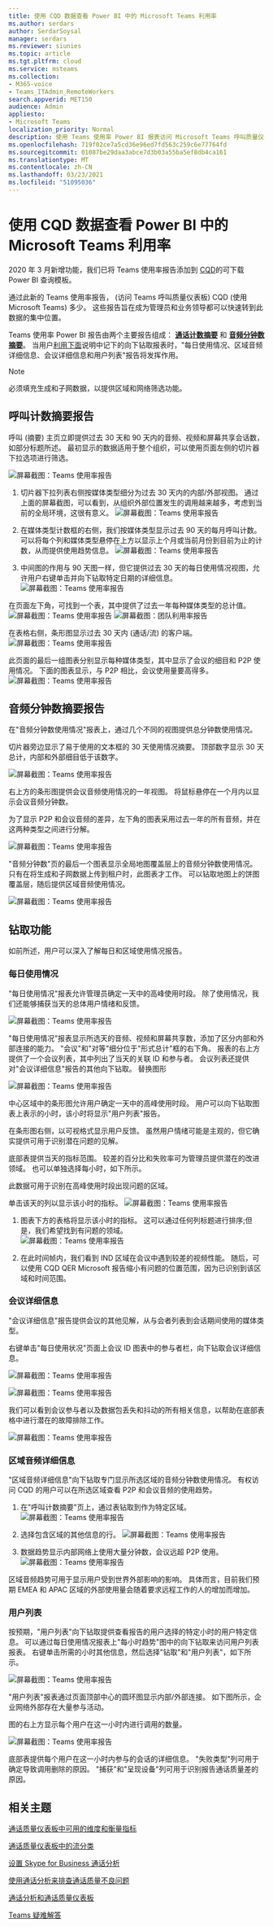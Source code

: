 ```yaml
---
title: 使用 CQD 数据查看 Power BI 中的 Microsoft Teams 利用率
ms.author: serdars
author: SerdarSoysal
manager: serdars
ms.reviewer: siunies
ms.topic: article
ms.tgt.pltfrm: cloud
ms.service: msteams
ms.collection:
- M365-voice
- Teams_ITAdmin_RemoteWorkers
search.appverid: MET150
audience: Admin
appliesto:
- Microsoft Teams
localization_priority: Normal
description: 使用 Teams 使用率 Power BI 报表访问 Microsoft Teams 呼叫质量仪表板 (CQD) 数据来跟踪组织中 Microsoft Teams 的使用情况。
ms.openlocfilehash: 719f02ce7a5cd36e96ed7fd563c259c6e77764fd
ms.sourcegitcommit: 01087be29daa3abce7d3b03a55ba5ef8db4ca161
ms.translationtype: MT
ms.contentlocale: zh-CN
ms.lasthandoff: 03/23/2021
ms.locfileid: "51095036"
---
```

# <a name="view-microsoft-teams-utilization-in-power-bi-using-cqd-data"></a>使用 CQD 数据查看 Power BI 中的 Microsoft Teams 利用率

2020 年 3 月新增功能，我们已将 Teams 使用率报告添加到 [CQD](https://github.com/MicrosoftDocs/OfficeDocs-SkypeForBusiness/blob/live/Teams/downloads/CQD-Power-BI-query-templates.zip?raw=true)的可下载 Power BI 查询模板。 

通过此新的 Teams 使用率报告， (访问 Teams 呼叫质量仪表板) CQD (使用 Microsoft Teams) 多少。 这些报告旨在成为管理员和业务领导都可以快速转到此数据的集中位置。

Teams 使用率 Power BI 报告由两个主要报告组成： **[通话计数摘要](#call-count-summary-report)** 和 **[音频分钟数摘要](#audio-minutes-summary-report)**。 当用户[利用下面](#daily-usage)说明中记下的向下[](#conference-details)钻取报表[](#user-list)时，"每日使用情况、区域音频详细信息、会议详细信息和用户列表"报告将发挥作用。 [](#regional-audio-details)

> [!NOTE]
> 必须填充生成和子网数据，以提供区域和网络筛选功能。

## <a name="call-count-summary-report"></a>呼叫计数摘要报告

呼叫 (摘要) 主页立即提供过去 30 天和 90 天内的音频、视频和屏幕共享会话数，如部分标题所述。 最初显示的数据适用于整个组织，可以使用页面左侧的切片器下拉选项进行筛选。

![屏幕截图：Teams 使用率报告](media/CQD-teams-utilization-report1.png)

1. 切片器下拉列表右侧按媒体类型细分为过去 30 天内的内部/外部视图。 通过上面的屏幕截图，可以看到，从组织外部位置发生的调用越来越多，考虑到当前的全局环境，这很有意义。
  ![屏幕截图：Teams 使用率报告](media/CQD-teams-utilization-report2.png)

1. 在媒体类型计数框的右侧，我们按媒体类型显示过去 90 天的每月呼叫计数。 可以将每个列和媒体类型悬停在上方以显示上个月或当前月份到目前为止的计数，从而提供使用趋势信息。
  ![屏幕截图：Teams 使用率报告](media/CQD-teams-utilization-report3.png)
 

1. 中间图的作用与 90 天图一样，但它提供过去 30 天的每日使用情况视图，允许用户右键单击并向下钻取特定日期的详细信息。
  ![屏幕截图：Teams 使用率报告](media/CQD-teams-utilization-report4.png)

在页面左下角，可找到一个表，其中提供了过去一年每种媒体类型的总计值。 
    ![屏幕截图：Teams 使用率报告 ](media/CQD-teams-utilization-report5.png) ![ 屏幕截图：团队利用率报告](media/CQD-teams-utilization-report6.png)   

在表格右侧，条形图显示过去 30 天内 (通话/流) 的客户端。
   ![屏幕截图：Teams 使用率报告](media/CQD-teams-utilization-report7.png)

此页面的最后一组图表分别显示每种媒体类型，其中显示了会议的细目和 P2P 使用情况。 下面的图表显示，与 P2P 相比，会议使用量要高得多。
  ![屏幕截图：Teams 使用率报告](media/CQD-teams-utilization-report8.png)

## <a name="audio-minutes-summary-report"></a>音频分钟数摘要报告

在"音频分钟数使用情况"报表上，通过几个不同的视图提供总分钟数使用情况。 

切片器旁边显示了易于使用的文本框的 30 天使用情况摘要。 顶部数字显示 30 天总计，内部和外部细目低于该数字。

![屏幕截图：Teams 使用率报告](media/CQD-teams-utilization-report9.png)

右上方的条形图提供会议音频使用情况的一年视图。 将鼠标悬停在一个月内以显示会议音频分钟数。

为了显示 P2P 和会议音频的差异，左下角的图表采用过去一年的所有音频，并在这两种类型之间进行分解。

![屏幕截图：Teams 使用率报告](media/CQD-teams-utilization-report10.png)

"音频分钟数"页的最后一个图表显示全局地图覆盖层上的音频分钟数使用情况。 只有在将生成和子网数据上传到租户时，此图表才工作。 可以钻取地图上的饼图覆盖层，随后提供区域音频使用情况。

![屏幕截图：Teams 使用率报告](media/CQD-teams-utilization-report11.png)


## <a name="drill-through-capabilities"></a>钻取功能

如前所述，用户可以深入了解每日和区域使用情况报告。

### <a name="daily-usage"></a>每日使用情况

"每日使用情况"报表允许管理员确定一天中的高峰使用时段。 除了使用情况，我们还能够捕获当天的总体用户情绪和反馈。

![屏幕截图：Teams 使用率报告](media/CQD-teams-utilization-report12.png)

"每日使用情况"报表显示所选天的音频、视频和屏幕共享数，添加了区分内部和外部连接的能力。 "会议"和"对等"细分位于"形式总计"框的右下角。 报表的右上方提供了一个会议列表，其中列出了当天的关联 ID 和参与者。 会议列表还提供对"会议详细信息"报告的其他向下钻取。 替换图形

![屏幕截图：Teams 使用率报告](media/CQD-teams-utilization-report13.png)

中心区域中的条形图允许用户确定一天中的高峰使用时段。 用户可以向下钻取图表上表示的小时，该小时将显示"用户列表"报告。

在条形图右侧，以可视格式显示用户反馈。 虽然用户情绪可能是主观的，但它确实提供可用于识别潜在问题的见解。

底部表提供当天的指标范围。 较差的百分比和失败率可为管理员提供潜在的改进领域。 也可以单独选择每小时，如下所示。

此数据可用于识别在高峰使用时段出现问题的区域。


单击该天的列以显示该小时的指标。
![屏幕截图：Teams 使用率报告](media/CQD-teams-utilization-report14.png)
  
  1.  图表下方的表格将显示该小时的指标。 这可以通过任何列标题进行排序;但是，我们希望找到有问题的领域。  
    ![屏幕截图：Teams 使用率报告](media/CQD-teams-utilization-report15.png)
    
  2.  在此时间帧内，我们看到 IND 区域在会议中遇到较差的视频性能。 随后，可以使用 CQD QER Microsoft 报告缩小有问题的位置范围，因为已识别到该区域和时间范围。

### <a name="conference-details"></a>会议详细信息

"会议详细信息"报告提供会议的其他见解，从与会者列表到会话期间使用的媒体类型。

右键单击"每日使用状况"页面上会议 ID 图表中的参与者栏，向下钻取会议详细信息。

![屏幕截图：Teams 使用率报告](media/CQD-teams-utilization-report24.png)

![屏幕截图：Teams 使用率报告](media/CQD-teams-utilization-report25.png)
  

我们可以看到会议参与者以及数据包丢失和抖动的所有相关信息，以帮助在底部表格中进行潜在的故障排除工作。

![屏幕截图：Teams 使用率报告](media/CQD-teams-utilization-report26.png)


### <a name="regional-audio-details"></a>区域音频详细信息

"区域音频详细信息"向下钻取专门显示所选区域的音频分钟数使用情况。 有权访问 CQD 的用户可以在所选区域查看 P2P 和会议音频的使用趋势。

1.  在"呼叫计数摘要"页上，通过表钻取到作为特定区域。
  ![屏幕截图：Teams 使用率报告](media/CQD-teams-utilization-report16.png)

2.  选择包含区域的其他信息的行。
  ![屏幕截图：Teams 使用率报告](media/CQD-teams-utilization-report17.png)

3.  数据趋势显示内部网络上使用大量分钟数，会议远超 P2P 使用。
  ![屏幕截图：Teams 使用率报告](media/CQD-teams-utilization-report18.png)

区域音频趋势可用于显示用户受到世界外部影响的影响。 具体而言，目前我们预期 EMEA 和 APAC 区域的外部使用量会随着要求远程工作的人的增加而增加。


### <a name="user-list"></a>用户列表

按预期，"用户列表"向下钻取提供查看报告的用户选择的特定小时的用户特定信息。 可以通过每日使用情况报表上"每小时趋势"图中的向下钻取来访问用户列表报表。 右键单击所需的小时其他信息，然后选择"钻取"和"用户列表"，如下所示。

![屏幕截图：Teams 使用率报告](media/CQD-teams-utilization-report19.png)

"用户列表"报表通过页面顶部中心的圆环图显示内部/外部连接。 如下图所示，企业网络外部存在大量参与活动。

图的右上方显示每个用户在这一小时内进行调用的数量。

![屏幕截图：Teams 使用率报告](media/CQD-teams-utilization-report20.png)

底部表提供每个用户在这一小时内参与的会话的详细信息。 "失败类型"列可用于确定导致调用删除的原因。 "捕获"和"呈现设备"列可用于识别报告通话质量差的原因。


## <a name="related-topics"></a>相关主题

[通话质量仪表板中可用的维度和衡量指标](dimensions-and-measures-available-in-call-quality-dashboard.md)

[通话质量仪表板中的流分类](stream-classification-in-call-quality-dashboard.md)

[设置 Skype for Business 通话分析](set-up-call-analytics.md)

[使用通话分析来排查通话质量不良问题](use-call-analytics-to-troubleshoot-poor-call-quality.md)

[通话分析和通话质量仪表板](./monitor-call-quality-qos.md)

[Teams 疑难解答](/MicrosoftTeams/troubleshoot/teams)
